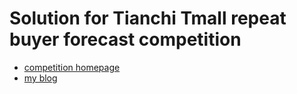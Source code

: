 # Solution for Tianchi Tmall repeat buyer forecast competition

- [competition homepage](https://tianchi.aliyun.com/competition/entrance/231674/introduction)
- [my blog](https://blog.csdn.net/qq_24831889/article/details/82919058#comments) 

